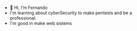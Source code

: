 - 👋 Hi, I’m Fernando 
- I'm learning about cyberSecurity to make pentests and be a professional.
- I'm good in make web sistems
 

<!---
Fernandx7/Fernandx7 is a ✨ special ✨ repository because its `README.md` (this file) appears on your GitHub profile.
You can click the Preview link to take a look at your changes.
--->
